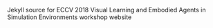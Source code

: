 Jekyll source for ECCV 2018 Visual Learning and Embodied Agents in Simulation Environments workshop website
